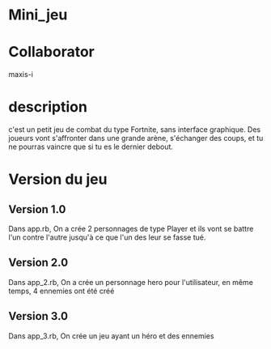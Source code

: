 # Mini_jeu

# Collaborator
maxis-i

# description
c'est un petit jeu de combat du type Fortnite, sans interface graphique. Des joueurs vont s'affronter dans une grande arène, s'échanger des coups, et tu ne pourras vaincre que si tu es le dernier debout.

# Version du jeu
## Version 1.0
Dans app.rb, On a crée 2 personnages de type Player et ils vont se battre l'un contre l'autre jusqu'à ce que l'un des leur se fasse tué.

## Version 2.0
Dans app_2.rb, On a crée un personnage hero pour l'utilisateur, en même temps, 4 ennemies ont été créé

## Version 3.0
Dans app_3.rb, On crée un jeu ayant un héro et des ennemies